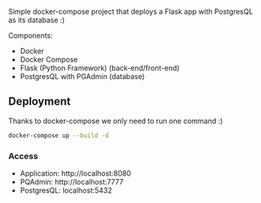 Simple docker-compose project that deploys a Flask app with PostgresQL as its database :)

Components:
  - Docker
  - Docker Compose
  - Flask (Python Framework) (back-end/front-end)
  - PostgresQL with PGAdmin (database)

## Deployment

Thanks to docker-compose we only need to run one command :)
```sh
docker-compose up --build -d
```

### Access

- Application: http://localhost:8080
- PQAdmin:     http://localhost:7777
- PostgresQL:  localhost:5432
